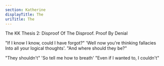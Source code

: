 ```yaml
---
section: Katherine
displayTitle: The
uriTitle: The
---
```


The KK Thesis 2: Disproof Of The Disproof. Proof By Denial

"If I know I know, could I have forgot?"
'Well now you're thinking fallacies
Into all your logical thoughts'.
"And where should they be?"

"They shouldn't"
'So tell me how to breath'
"Even if I wanted to,
I couldn't"
